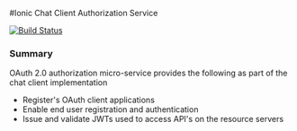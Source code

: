#Ionic Chat Client Authorization Service

[![Build Status](https://travis-ci.org/tim-mila/ionic-chat-client-authorization-server.svg?branch=master)](https://travis-ci.org/tim-mila/ionic-chat-client-authorization-server)

### Summary
OAuth 2.0 authorization micro-service provides the following as part of the chat client implementation

* Register's OAuth client applications
* Enable end user registration and authentication
* Issue and validate JWTs used to access API's on the resource servers
